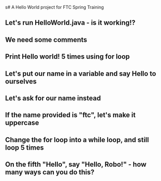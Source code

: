 s# A Hello World project for FTC Spring Training

## Let's run HelloWorld.java - is it working!? 

## We need some comments

## Print Hello world! 5 times using for loop

## Let's put our name in a variable and say Hello to ourselves

## Let's ask for our name instead

## If the name provided is "ftc", let's make it uppercase

## Change the for loop into a while loop, and still loop 5 times

## On the fifth "Hello", say "Hello, Robo!" - how many ways can you do this?








